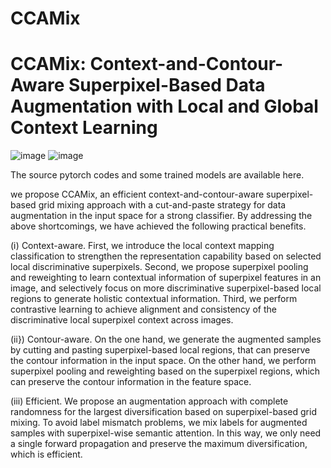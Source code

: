 # CCAMix

CCAMix: Context-and-Contour-Aware Superpixel-Based Data Augmentation with Local and Global Context Learning
==============================================================================================================

![image](https://github.com/DanielaPlusPlus/CCAMix/blob/main/Fig2a.png)
![image](https://github.com/DanielaPlusPlus/CCAMix/blob/main/Fig2b.png)

The source pytorch codes and some trained models are available here.

we propose CCAMix, an efficient context-and-contour-aware superpixel-based grid mixing approach with a cut-and-paste strategy for data augmentation in the input space for a strong classifier. By addressing the above shortcomings, we have achieved the following practical benefits.

(ⅰ) Context-aware. First, we introduce the local context mapping classification to strengthen the representation capability based on selected local discriminative superpixels. Second, we propose superpixel pooling and reweighting to learn contextual information of superpixel features in an image, and selectively focus on more discriminative superpixel-based local regions to generate holistic contextual information. Third, we perform contrastive learning to achieve alignment and consistency of the discriminative local superpixel context across images.

(ⅱ}) Contour-aware. On the one hand, we generate the augmented samples by cutting and pasting superpixel-based local regions, that can preserve the contour information in the input space. On the other hand, we perform superpixel pooling and reweighting based on the superpixel regions, which can preserve the contour information in the feature space.

(ⅲ) Efficient. We propose an augmentation approach with complete randomness for the largest diversification based on superpixel-based grid mixing. To avoid label mismatch problems, we mix labels for augmented samples with superpixel-wise semantic attention. In this way, we only need a single forward propagation and preserve the maximum diversification, which is efficient.


